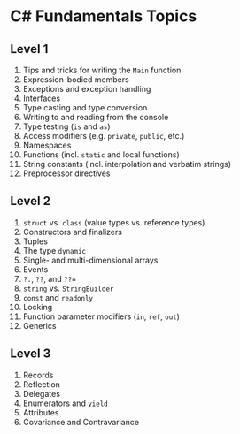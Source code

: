 # C# Fundamentals Topics

## Level 1

1. Tips and tricks for writing the `Main` function
1. Expression-bodied members
1. Exceptions and exception handling
1. Interfaces
1. Type casting and type conversion
1. Writing to and reading from the console
1. Type testing (`is` and `as`)
1. Access modifiers (e.g. `private`, `public`, etc.)
1. Namespaces
1. Functions (incl. `static` and local functions)
1. String constants (incl. interpolation and verbatim strings)
1. Preprocessor directives

## Level 2

1. `struct` vs. `class` (value types vs. reference types)
1. Constructors and finalizers
1. Tuples
1. The type `dynamic`
1. Single- and multi-dimensional arrays
1. Events
1. `?.`, `??`, and `??=`
1. `string` vs. `StringBuilder`
1. `const` and `readonly`
1. Locking
1. Function parameter modifiers (`in`, `ref`, `out`)
1. Generics

## Level 3

1. Records
1. Reflection
1. Delegates
1. Enumerators and `yield`
1. Attributes
1. Covariance and Contravariance
